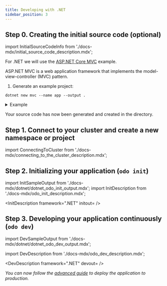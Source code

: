 ```yaml
---
title: Developing with .NET
sidebar_position: 3
---
```


## Step 0. Creating the initial source code (optional)

import InitialSourceCodeInfo from './docs-mdx/initial_source_code_description.mdx';

<InitialSourceCodeInfo/>

For .NET we will use the [ASP.NET Core MVC](https://docs.microsoft.com/en-us/aspnet/core/tutorials/first-mvc-app/start-mvc?view=aspnetcore-6.0&tabs=visual-studio-code) example. 

ASP.NET MVC is a web application framework that implements the model-view-controller (MVC) pattern.

1. Generate an example project:

```console
dotnet new mvc --name app --output .
```
<details>
<summary>Example</summary>

```shell
$ dotnet new mvc --name app --output .
Welcome to .NET 6.0!
---------------------
SDK Version: 6.0.104

...

The template "ASP.NET Core Web App (Model-View-Controller)" was created successfully.
This template contains technologies from parties other than Microsoft, see https://aka.ms/aspnetcore/6.0-third-party-notices for details.

Processing post-creation actions...
Running 'dotnet restore' on /home/user/quickstart-demo/app.csproj...
  Determining projects to restore...
  Restored /home/user/quickstart-demo/app.csproj (in 96 ms).
Restore succeeded.

```
</details>

Your source code has now been generated and created in the directory.


## Step 1. Connect to your cluster and create a new namespace or project

import ConnectingToCluster from './docs-mdx/connecting_to_the_cluster_description.mdx';

<ConnectingToCluster/>

## Step 2. Initializing your application (`odo init`)

import InitSampleOutput from './docs-mdx/dotnet/dotnet_odo_init_output.mdx';
import InitDescription from './docs-mdx/odo_init_description.mdx';

<InitDescription framework=".NET" initout=<InitSampleOutput/> />

## Step 3. Developing your application continuously (`odo dev`)

import DevSampleOutput from './docs-mdx/dotnet/dotnet_odo_dev_output.mdx';

import DevDescription from './docs-mdx/odo_dev_description.mdx';

<DevDescription framework=".NET" devout=<DevSampleOutput/> />


_You can now follow the [advanced guide](../advanced/deploy/dotnet.md) to deploy the application to production._
